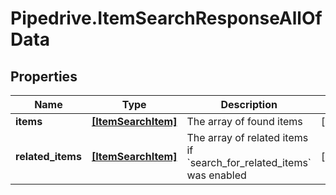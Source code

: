 # Pipedrive.ItemSearchResponseAllOfData

## Properties

Name | Type | Description | Notes
------------ | ------------- | ------------- | -------------
**items** | [**[ItemSearchItem]**](ItemSearchItem.md) | The array of found items | [optional] 
**related_items** | [**[ItemSearchItem]**](ItemSearchItem.md) | The array of related items if &#x60;search_for_related_items&#x60; was enabled | [optional] 


